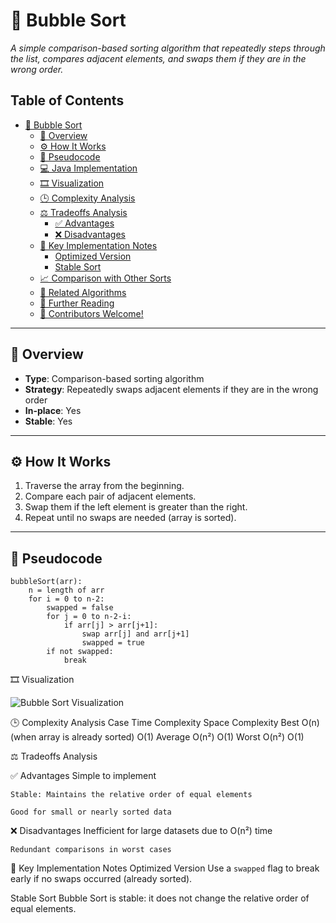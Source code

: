 # 🫧 Bubble Sort

*A simple comparison-based sorting algorithm that repeatedly steps through the list, compares adjacent elements, and swaps them if they are in the wrong order.*

## Table of Contents
- [🫧 Bubble Sort](#-bubble-sort)
  - [📖 Overview](#-overview)
  - [⚙️ How It Works](#️-how-it-works)
  - [🔁 Pseudocode](#-pseudocode)
  - [💻 Java Implementation](#-java-implementation)
  - [🎞️ Visualization](#-visualization)
  - [🕒 Complexity Analysis](#-complexity-analysis)
  - [⚖️ Tradeoffs Analysis](#️-tradeoffs-analysis)
    - [✅ Advantages](#-advantages)
    - [❌ Disadvantages](#-disadvantages)
  - [🧠 Key Implementation Notes](#-key-implementation-notes)
    - [Optimized Version](#optimized-version)
    - [Stable Sort](#stable-sort)
  - [📈 Comparison with Other Sorts](#-comparison-with-other-sorts)
  - [🔗 Related Algorithms](#-related-algorithms)
  - [🚀 Further Reading](#-further-reading)
  - [👥 Contributors Welcome!](#-contributors-welcome)

---

## 📖 Overview

- **Type**: Comparison-based sorting algorithm
- **Strategy**: Repeatedly swaps adjacent elements if they are in the wrong order
- **In-place**: Yes
- **Stable**: Yes

---

## ⚙️ How It Works

1. Traverse the array from the beginning.
2. Compare each pair of adjacent elements.
3. Swap them if the left element is greater than the right.
4. Repeat until no swaps are needed (array is sorted).

---

## 🔁 Pseudocode

```pseudo
bubbleSort(arr):
    n = length of arr
    for i = 0 to n-2:
        swapped = false
        for j = 0 to n-2-i:
            if arr[j] > arr[j+1]:
                swap arr[j] and arr[j+1]
                swapped = true
        if not swapped:
            break
```

🎞️ Visualization

![Bubble Sort Visualization](https://upload.wikimedia.org/wikipedia/commons/c/c8/Bubble-sort-example-300px.gif)

🕒 Complexity Analysis
Case    	      Time Complexity	                             Space Complexity
Best	            O(n) (when array is already sorted)	           O(1)
Average         	O(n²)                                          O(1)
Worst	            O(n²)	                                         O(1)

⚖️ Tradeoffs Analysis

  ✅ Advantages
    Simple to implement

    Stable: Maintains the relative order of equal elements

    Good for small or nearly sorted data

  ❌ Disadvantages
    Inefficient for large datasets due to O(n²) time

    Redundant comparisons in worst cases

🧠 Key Implementation Notes
Optimized Version
  Use a `swapped` flag to break early if no swaps occurred (already sorted).

Stable Sort
Bubble Sort is stable: it does not change the relative order of equal elements.

